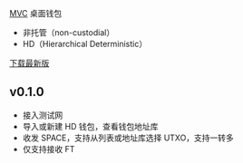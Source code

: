 [MVC](https://mvc.space) 桌面钱包

- 非托管（non-custodial）
- HD（Hierarchical Deterministic）

[下载最新版](https://github.com/gitzhou/vision-box/releases/latest)

## v0.1.0

- 接入测试网
- 导入或新建 HD 钱包，查看钱包地址库
- 收发 SPACE，支持从列表或地址库选择 UTXO，支持一转多
- 仅支持接收 FT
